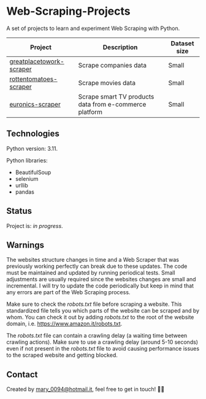 # Web-Scraping-Projects
A set of projects to learn and experiment Web Scraping with Python. 

Project  | Description | Dataset size 
------------- | ------------- | -------------
[greatplacetowork-scraper](https://github.com/mariadancianu/Greatplacetowork-Scraper) | Scrape companies data | Small 
[rottentomatoes-scraper](https://github.com/mariadancianu/Rottentomatoes-Scraper) | Scrape movies data | Small 
[euronics-scraper](https://github.com/mariadancianu/Euronics-Scraper) | Scrape smart TV products data from e-commerce platform| Small 

## Technologies 

Python version: 3.11. 

Python libraries:
- BeautifulSoup
- selenium 
- urllib
- pandas

## Status
Project is: *in progress*. 

## Warnings
The websites structure changes in time and a Web Scraper that was previously working perfectly can break due to these updates. The code must be maintained and updated by running periodical tests. Small adjustments are usually required since the websites changes are small and incremental. I will try to update the code periodically but keep in mind that any errors are part of the Web Scraping process.
  

Make sure to check the *robots.txt* file before scraping a website. This standardized file tells you which parts of the website can be scraped and by whom. You can check it out by adding *robots.txt* to the root of the website domain, i.e. https://www.amazon.it/robots.txt. 

  
The *robots.txt* file can contain a crawling delay (a waiting time between crawling actions). Make sure to use a crawling delay (around 5-10 seconds) even if not present in the *robots.txt* file to avoid causing performance issues to the scraped website and getting blocked.  


## Contact 
Created by mary_0094@hotmail.it, feel free to get in touch! :woman_technologist:
